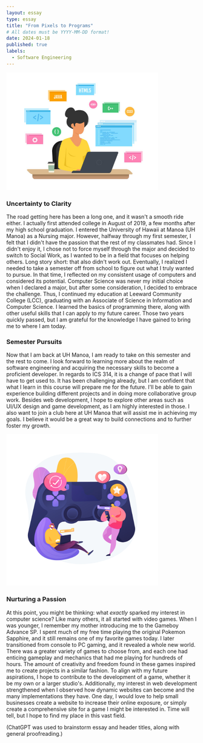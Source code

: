 ```yaml
---
layout: essay
type: essay
title: "From Pixels to Programs"
# All dates must be YYYY-MM-DD format!
date: 2024-01-18
published: true
labels:
  - Software Engineering
---
```


<img width="400px" 
     class="rounded float-start pe-4" 
     src="../img/from-pixels-to-programs/from-pixels-to-programs-1.jpg" >

### Uncertainty to Clarity
The road getting here has been a long one, and it wasn't a smooth ride either. I actually first attended college in August of 2019, a few months after my high school graduation. I entered the University of Hawaii at Manoa (UH Manoa) as a Nursing major. However, halfway through my first semester, I felt that I didn't have the passion that the rest of my classmates had. Since I didn't enjoy it, I chose not to force myself through the major and decided to switch to Social Work, as I wanted to be in a field that focuses on helping others. Long story short: that also didn't work out. Eventually, I realized I needed to take a semester off from school to figure out what I truly wanted to pursue. In that time, I reflected on my consistent usage of computers and considered its potential. Computer Science was never my initial choice when I declared a major, but after some consideration, I decided to embrace the challenge. Thus, I continued my education at Leeward Community College (LCC), graduating with an Associate of Science in Information and Computer Science. I learned the basics of programming there, along with other useful skills that I can apply to my future career. Those two years quickly passed, but I am grateful for the knowledge I have gained to bring me to where I am today.

### Semester Pursuits
Now that I am back at UH Manoa, I am ready to take on this semester and the rest to come. I look forward to learning more about the realm of software engineering and acquiring the necessary skills to become a proficient developer. In regards to ICS 314, it is a change of pace that I will have to get used to. It has been challenging already, but I am confident that what I learn in this course will prepare me for the future. I'll be able to gain experience building different projects and in doing more collaborative group work. Besides web development, I hope to explore other areas such as UI/UX design and game development, as I am highly interested in those. I also want to join a club here at UH Manoa that will assist me in achieving my goals. I believe it would be a great way to build connections and to further foster my growth.

<img width="400px" 
     class="rounded float-end pe-4" 
     src="../img/from-pixels-to-programs/from-pixels-to-programs-2.jpg" >

### Nurturing a Passion
At this point, you might be thinking: what *exactly* sparked my interest in computer science? Like many others, it all started with video games. When I was younger, I remember my mother introducing me to the Gameboy Advance SP. I spent much of my free time playing the original Pokemon Sapphire, and it still remains one of my favorite games today. I later transitioned from console to PC gaming, and it revealed a whole new world. There was a greater variety of games to choose from, and each one had enticing gameplay and mechanics that had me playing for hundreds of hours. The amount of creativity and freedom found in these games inspired me to create projects in a similar fashion. To align with my future aspirations, I hope to contribute to the development of a game, whether it be my own or a larger studio's. Additionally, my interest in web development strengthened when I observed how dynamic websites can become and the many implementations they have. One day, I would love to help small businesses create a website to increase their online exposure, or simply create a comprehensive site for a game I might be interested in. Time will tell, but I hope to find my place in this vast field.


(ChatGPT was used to brainstorm essay and header titles, along with general proofreading.)
